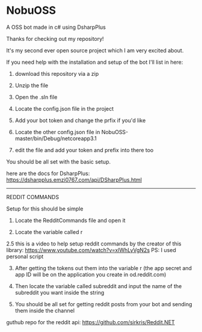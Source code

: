 # NobuOSS
A OSS bot made in c# using DsharpPlus

Thanks for checking out my repository!

It's my second ever open source project which I am very excited about.

If you need help with the installation and setup of the bot I'll list in here:

1. download this repository via a zip

2. Unzip the file

3. Open the .sln file

4. Locate the config.json file in the project

5. Add your bot token and change the prfix if you'd like

6. Locate the other config.json file in NobuOSS-master/bin/Debug/netcoreapp3.1

7. edit the file and add your token and prefix into there too

You should be all set with the basic setup.

here are the docs for DsharpPlus: https://dsharpplus.emzi0767.com/api/DSharpPlus.html

________________________________________________________________________________
REDDIT COMMANDS

Setup for this should be simple

1. Locate the RedditCommands file and open it

2. Locate the variable called r

2.5 this is a video to help setup reddit commands by the creator of this library: https://www.youtube.com/watch?v=xlWhLyVgN2s PS: I used personal script

3. After getting the tokens out them into the variable r (the app secret and app ID will be on the application you create in od.reddit.com)

4. Then locate the variable called subreddit and input the name of the subreddit you want inside the string

5. You should be all set for getting reddit posts from your bot and sending them inside the channel

guthub repo for the reddit api: https://github.com/sirkris/Reddit.NET
